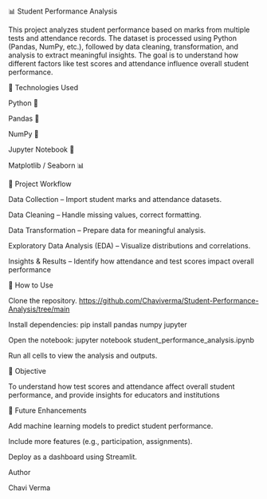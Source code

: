 📊 Student Performance Analysis

This project analyzes student performance based on marks from multiple tests and attendance records. The dataset is processed using Python (Pandas, NumPy, etc.), followed by data cleaning, transformation, and analysis to extract meaningful insights. The goal is to understand how different factors like test scores and attendance influence overall student performance.




🔧 Technologies Used

Python 🐍

Pandas 📑

NumPy 🔢

Jupyter Notebook 📓

Matplotlib / Seaborn 📊




📂 Project Workflow

Data Collection – Import student marks and attendance datasets.

Data Cleaning – Handle missing values, correct formatting.

Data Transformation – Prepare data for meaningful analysis.

Exploratory Data Analysis (EDA) – Visualize distributions and correlations.

Insights & Results – Identify how attendance and test scores impact overall performance





🚀 How to Use

Clone the repository.
https://github.com/Chaviverma/Student-Performance-Analysis/tree/main

Install dependencies:
pip install pandas numpy jupyter


Open the notebook:
jupyter notebook student_performance_analysis.ipynb

Run all cells to view the analysis and outputs.




🎯 Objective

To understand how test scores and attendance affect overall student performance, and provide insights for educators and institutions




🌟 Future Enhancements

Add machine learning models to predict student performance.

Include more features (e.g., participation, assignments).

Deploy as a dashboard using Streamlit.



Author

Chavi Verma

